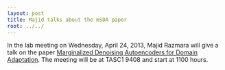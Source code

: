 ```yaml
---
layout: post
title: Majid talks about the mSDA paper
root: ../../
---
```


In the lab meeting on Wednesday, April 24, 2013, Majid Razmara will give a talk on the paper <a href="http://arxiv.org/abs/1206.4683">Marginalized Denoising Autoencoders for Domain Adaptation</a>. The meeting will be at TASC1 9408 and start at 1100 hours. 


